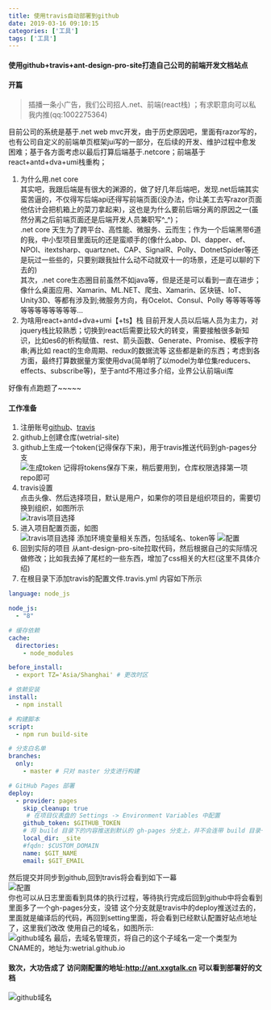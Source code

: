 ```yaml
---
title: 使用travis自动部署到github
date: 2019-03-16 09:10:15
categories: ['工具']
tags: ['工具']
---
```


#### 使用github+travis+ant-design-pro-site打造自己公司的前端开发文档站点
<!-- more -->

#### 开篇

> 插播一条小广告，我们公司招人.net、前端(react栈) ；有求职意向可以私我内推(qq:1002275364)

目前公司的系统是基于.net web mvc开发，由于历史原因吧，里面有razor写的，也有公司自定义的前端单页框架jui写的一部分，在后续的开发、维护过程中愈发困难；基于各方面考虑以最后打算后端基于.netcore；前端基于react+antd+dva+umi栈重构；
1. 为什么用.net core  
其实吧，我跟后端是有很大的渊源的，做了好几年后端吧，发现.net后端其实蛮苦逼的，不仅得写后端api还得写前端页面(没办法，你让美工去写razor页面 他估计会把机箱上的菜刀拿起来)，这也是为什么要前后端分离的原因之一(虽然分离之后前端页面还是后端开发人员兼职写^_^)；  
.net core 天生为了跨平台、高性能、微服务、云而生；作为一个后端黑带6道的我，中小型项目里面玩的还是蛮顺手的(像什么abp、DI、dapper、ef、NPOI、itextsharp、quartznet、CAP、SignalR、Polly、DotnetSpider等还是玩过一些些的，只要别跟我扯什么动不动就双十一的场景，还是可以聊的下去的)  
其次，.net core生态圈目前虽然不如java等，但是还是可以看到一直在进步；像什么桌面应用、Xamarin、ML.NET、爬虫、Xamarin、区块链、IoT、Unity3D、等都有涉及到;微服务方向，有Ocelot、Consul、Polly 等等等等等等等等等等等等等...  
2. 为啥用react+antd+dva+umi【+ts】栈
目前开发人员以后端人员为主力，对jquery栈比较熟悉；切换到react后需要比较大的转变，需要接触很多新知识，比如es6的析构赋值、rest、箭头函数、Generate、Promise、模板字符串;再比如 react的生命周期、redux的数据流等 这些都是新的东西；考虑到各方面，最终打算数据量方案使用dva(简单明了以model为单位集reducers、effects、subscribe等)，至于antd不用过多介绍，业界公认前端ui库

好像有点跑题了~~~~~

#### 工作准备
1. 注册账号[github](https://github.com)、[travis](https://travis-ci.org)
2. github上创建仓库(wetrial-site)
3. github上生成一个token(记得保存下来)，用于travis推送代码到gh-pages分支  
![生成token](http://qiniu.xxgtalk.cn/blog/images/tools/travis_github_generate_token.jpg) 
记得将tokens保存下来，稍后要用到，仓库权限选择第一项 repo即可  
4. travis设置  
点击头像、然后选择项目，默认是用户，如果你的项目是组织项目的，需要切换到组织，如图所示  
![travis项目选择](http://qiniu.xxgtalk.cn/blog/images/tools/travis_project_list.jpg) 
5. 进入项目配置页面，如图  
![travis项目选择](http://qiniu.xxgtalk.cn/blog/images/tools/travis_project_setting.jpg) 
添加环境变量相关东西，包括域名、token等
![配置](http://qiniu.xxgtalk.cn/blog/images/tools/travis_environment.jpg)   
6. 回到实际的项目
从ant-design-pro-site拉取代码，然后根据自己的实际情况做修改；比如我去掉了尾栏的一些东西，增加了css相关的大栏(这里不具体介绍)  
7. 在根目录下添加travis的配置文件.travis.yml 内容如下所示
``` yml
language: node_js

node_js:
  - "8"

# 缓存依赖
cache:
  directories:
    - node_modules

before_install:
  - export TZ='Asia/Shanghai' # 更改时区

# 依赖安装
install:
  - npm install

# 构建脚本
script: 
  - npm run build-site

# 分支白名单
branches:
  only:
    - master # 只对 master 分支进行构建

# GitHub Pages 部署
deploy:
  - provider: pages
    skip_cleanup: true
     # 在项目仪表盘的 Settings -> Environment Variables 中配置
    github_token: $GITHUB_TOKEN
    # 将 build 目录下的内容推送到默认的 gh-pages 分支上，并不会连带 build 目录一起
    local_dir: _site
    #fqdn: $CUSTOM_DOMAIN
    name: $GIT_NAME
    email: $GIT_EMAIL
```
然后提交并同步到github,回到travis将会看到如下一幕  
![配置](http://qiniu.xxgtalk.cn/blog/images/tools/travis_log.jpg)    
你也可以从日志里面看到具体的执行过程，等待执行完成后回到github中将会看到里面多了一个gh-pages分支，没错 这个分支就是travis中的deploy推送过去的，里面就是编译后的代码，再回到setting里面，将会看到已经默认配置好站点地址了，这里我们改改 使用自己的域名，如图所示:  
![github域名](http://qiniu.xxgtalk.cn/blog/images/tools/travis_github_config.jpg) 
最后，去域名管理页，将自己的这个子域名一定一个类型为CNAME的，地址为:wetrial.github.io

#### 致次，大功告成了 访问刚配置的地址:http://ant.xxgtalk.cn 可以看到部署好的文档

![github域名](http://qiniu.xxgtalk.cn/blog/images/tools/wetrial-site.jpg) 